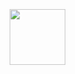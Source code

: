 <div id="header" align="center">
  <img src="https://media.giphy.com/media/v1.Y2lkPTc5MGI3NjExMm1leXhkcXk4ZzJ2cDZlajB5aWs0bnk0anExcWM4aXh0em9ib3FjciZlcD12MV9pbnRlcm5hbF9naWZfYnlfaWQmY3Q9Zw/smdTOTWJV81A8bJ0xt/giphy.gif" width="100"/>
</div>


<div id="badges">
  <a href="[vk.com/dbudin](https://vk.com/dbudin)">
    <img src="https://komarev.com/ghpvc/?username=Xeosha&style=flat-square&color=blue" alt=""/>
  </a>
</div>

